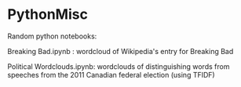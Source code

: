 # PythonMisc
Random python notebooks:

  Breaking Bad.ipynb : wordcloud of Wikipedia's entry for Breaking Bad
  
  Political Wordclouds.ipynb: wordclouds of distinguishing words from speeches from the 2011 Canadian federal election (using TFIDF)
